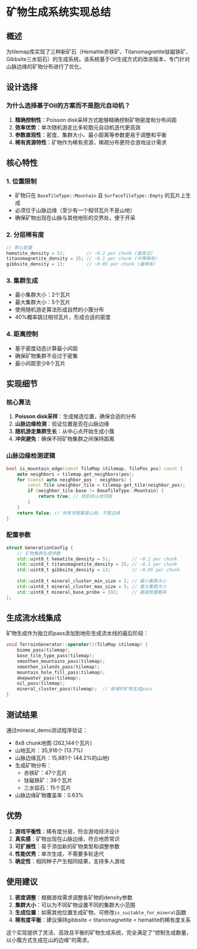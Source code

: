 # 矿物生成系统实现总结

## 概述

为tilemap库实现了三种新矿石（Hematite赤铁矿、Titanomagnetite钛磁铁矿、Gibbsite三水铝石）的生成系统。该系统基于Oil生成方式的改进版本，专门针对山脉边缘的矿物分布进行了优化。

## 设计选择

### 为什么选择基于Oil的方案而不是胞元自动机？

1. **精确控制性**：Poisson disk采样方式能够精确控制矿物密度和分布间距
2. **效率优势**：单次随机游走比多轮胞元自动机迭代更高效
3. **参数直观性**：密度、集群大小、最小距离等参数更易于调整和平衡
4. **稀有资源特性**：矿物作为稀有资源，稀疏分布更符合游戏设计需求

## 核心特性

### 1. 位置限制
- 矿物只在 `BaseTileType::Mountain` 且 `SurfaceTileType::Empty` 的瓦片上生成
- 必须位于山脉边缘（至少有一个相邻瓦片不是山地）
- 确保矿物出现在山脉与其他地形的交界处，便于开采

### 2. 分层稀有度
```cpp
// 默认配置
hematite_density = 51;        // ~0.2 per chunk (最常见)
titanomagnetite_density = 25; // ~0.1 per chunk (中等稀有)
gibbsite_density = 13;        // ~0.05 per chunk (最稀有)
```

### 3. 集群生成
- 最小集群大小：2个瓦片
- 最大集群大小：5个瓦片
- 使用随机游走算法形成自然的小簇分布
- 40%概率跳过相邻瓦片，形成合适的密度

### 4. 距离控制
- 基于密度动态计算最小间距
- 确保矿物集群不会过于密集
- 最小间距至少8个瓦片

## 实现细节

### 核心算法
1. **Poisson disk采样**：生成候选位置，确保合适的分布
2. **山脉边缘检测**：验证位置是否在山脉边缘
3. **随机游走集群生长**：从中心点开始生成小簇
4. **冲突避免**：确保不同矿物集群之间保持距离

### 山脉边缘检测逻辑
```cpp
bool is_mountain_edge(const TileMap &tilemap, TilePos pos) const {
    auto neighbors = tilemap.get_neighbors(pos);
    for (const auto neighbor_pos : neighbors) {
        const Tile &neighbor_tile = tilemap.get_tile(neighbor_pos);
        if (neighbor_tile.base != BaseTileType::Mountain) {
            return true; // 找到非山地邻居
        }
    }
    return false; // 所有邻居都是山地，不是边缘
}
```

### 配置参数
```cpp
struct GenerationConfig {
    // 矿物集群生成参数
    std::uint8_t hematite_density = 51;        // ~0.2 per chunk
    std::uint8_t titanomagnetite_density = 25; // ~0.1 per chunk  
    std::uint8_t gibbsite_density = 13;        // ~0.05 per chunk
    
    std::uint8_t mineral_cluster_min_size = 2; // 最小集群大小
    std::uint8_t mineral_cluster_max_size = 5; // 最大集群大小
    std::uint8_t mineral_base_probe = 192;     // 基础放置概率
};
```

## 生成流水线集成

矿物生成作为独立的pass添加到地形生成流水线的最后阶段：

```cpp
void TerrainGenerator::operator()(TileMap &tilemap) {
    biome_pass(tilemap);
    base_tile_type_pass(tilemap);
    smoothen_mountains_pass(tilemap);
    smoothen_islands_pass(tilemap);
    mountain_hole_fill_pass(tilemap);
    deepwater_pass(tilemap);
    oil_pass(tilemap);
    mineral_cluster_pass(tilemap);  // 新增的矿物生成pass
}
```

## 测试结果

通过mineral_demo测试程序验证：
- 8x8 chunk地图 (262,144个瓦片)
- 山地瓦片：35,916个 (13.7%)
- 山脉边缘瓦片：15,881个 (44.2%的山地)
- 生成矿物分布：
  - 赤铁矿：47个瓦片
  - 钛磁铁矿：38个瓦片  
  - 三水铝石：15个瓦片
- 山脉边缘矿物覆盖率：0.63%

## 优势

1. **游戏平衡性**：稀有度分层，符合游戏经济设计
2. **真实感**：矿物出现在山脉边缘，符合地质常识
3. **可扩展性**：易于添加新的矿物类型和调整参数
4. **性能优秀**：单次生成，不需要多轮迭代
5. **确定性**：相同种子产生相同结果，支持多人游戏

## 使用建议

1. **密度调整**：根据游戏需求调整各矿物的density参数
2. **集群大小**：可以为不同矿物设置不同的集群大小范围
3. **生成位置**：如需其他位置生成矿物，可修改`is_suitable_for_mineral`函数
4. **稀有度平衡**：建议保持gibbsite < titanomagnetite < hematite的稀有度关系

这个实现提供了灵活、高效且平衡的矿物生成系统，完全满足了"控制生成数量，以小簇方式生成在山的边缘"的需求。
